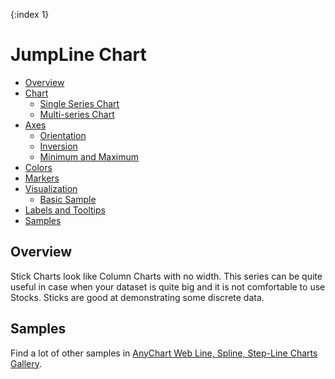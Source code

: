 {:index 1}
# JumpLine Chart

* [Overview](#overview)
* [Chart](#chart)
  * [Single Series Chart](#single_series_chart)
  * [Multi-series Chart](#multi-series_chart)
* [Axes](#axes)
  * [Orientation](#orientation)
  * [Inversion](#inversion)
  * [Minimum and Maximum](#minimum_and_maximum)
* [Colors](#colors)
* [Markers](#markers)
* [Visualization](#visualization)
  * [Basic Sample](#basic_sample)
* [Labels and Tooltips](#labels_and_tooltips)
* [Samples](#samples)

## Overview

Stick Charts look like Column Charts with no width. This series can be quite useful in case when your dataset is quite big and it is not comfortable to use Stocks. Sticks are good at demonstrating some discrete data.


## Samples

Find a lot of other samples in [AnyChart Web Line, Spline, Step-Line Charts Gallery](http://anychart.com/products/anychart/gallery/Line,_Spline,_Step-Line_Charts/).
